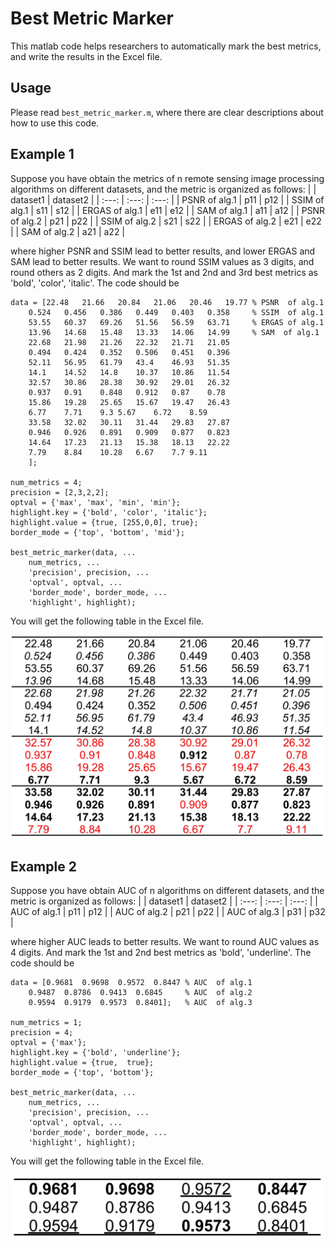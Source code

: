 # Best Metric Marker
This matlab code helps researchers to automatically mark the best metrics, and write the results in the Excel file. 

## Usage
Please read `best_metric_marker.m`, where there are clear descriptions about how to use this code. 

## Example 1
Suppose you have obtain the metrics of n remote sensing image
processing algorithms on different datasets, and the metric is
organized as follows:
|                 | dataset1     | dataset2    |
| :---:           | :---:        | :---:       |
| PSNR   of alg.1 |  p11         | p12         |
| SSIM   of alg.1 |  s11         | s12         |
| ERGAS  of alg.1 |  e11         | e12         |
| SAM    of alg.1 |  a11         | a12         |
| PSNR   of alg.2 |  p21         | p22         |
| SSIM   of alg.2 |  s21         | s22         |
| ERGAS  of alg.2 |  e21         | e22         |
| SAM    of alg.2 |  a21         | a22         |

where higher PSNR and SSIM lead to better results, and lower ERGAS
and SAM lead to better results. We want to round SSIM values as 3
digits, and round others as 2 digits. And mark the 1st and 2nd and
3rd best metrics as 'bold', 'color', 'italic'. The code should
be


```
data = [22.48	21.66	20.84	21.06	20.46	19.77 % PSNR  of alg.1
    0.524	0.456	0.386	0.449	0.403	0.358     % SSIM  of alg.1
    53.55	60.37	69.26	51.56	56.59	63.71     % ERGAS of alg.1
    13.96	14.68	15.48	13.33	14.06	14.99     % SAM  of alg.1
    22.68	21.98	21.26	22.32	21.71	21.05
    0.494	0.424	0.352	0.506	0.451	0.396
    52.11	56.95	61.79	43.4	46.93	51.35
    14.1	14.52	14.8	10.37	10.86	11.54
    32.57	30.86	28.38	30.92	29.01	26.32
    0.937	0.91	0.848	0.912	0.87	0.78
    15.86	19.28	25.65	15.67	19.47	26.43
    6.77	7.71	9.3	5.67	6.72	8.59
    33.58	32.02	30.11	31.44	29.83	27.87
    0.946	0.926	0.891	0.909	0.877	0.823
    14.64	17.23	21.13	15.38	18.13	22.22
    7.79	8.84	10.28	6.67	7.7	9.11
    ];

num_metrics = 4;
precision = [2,3,2,2];
optval = {'max', 'max', 'min', 'min'};
highlight.key = {'bold', 'color', 'italic'};
highlight.value = {true, [255,0,0], true};
border_mode = {'top', 'bottom', 'mid'};

best_metric_marker(data, ...
    num_metrics, ...
    'precision', precision, ...
    'optval', optval, ...
    'border_mode', border_mode, ...
    'highlight', highlight);
```

You will get the following table in the Excel file. 

 ![image](https://github.com/shuangxu96/best_metric_marker/blob/main/example1.jpg)

 
## Example 2

Suppose you have obtain AUC of n algorithms on different datasets,
and the metric is organized as follows:
|                 | dataset1     | dataset2    |
| :---:           | :---:        | :---:       |
| AUC   of alg.1 |  p11         | p12         |
| AUC   of alg.2 |  p21         | p22         |
| AUC   of alg.3 |  p31         | p32         |

where higher AUC leads to better results. We want to round AUC
values as 4 digits. And mark the 1st and 2nd best metrics as 'bold',
'underline'. The code should be


```
data = [0.9681	0.9698	0.9572	0.8447 % AUC  of alg.1
    0.9487	0.8786	0.9413	0.6845     % AUC  of alg.2
    0.9594	0.9179	0.9573	0.8401];   % AUC  of alg.3

num_metrics = 1;
precision = 4;
optval = {'max'};
highlight.key = {'bold', 'underline'};
highlight.value = {true,  true};
border_mode = {'top', 'bottom'};

best_metric_marker(data, ...
    num_metrics, ...
    'precision', precision, ...
    'optval', optval, ...
    'border_mode', border_mode, ...
    'highlight', highlight);
```

You will get the following table in the Excel file. 

 ![image](https://github.com/shuangxu96/best_metric_marker/blob/main/example2.png)
